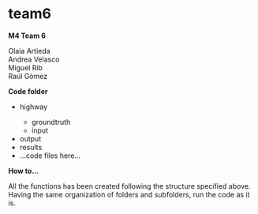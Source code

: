 # team6
<b>M4 Team 6</b>

Olaia Artieda<br>
Andrea Velasco<br>
Miguel Rib<br>
Raúl Gómez

<b>Code folder</b>

 <ul>
  <li>highway</li>
      <ul>
      <li>groundtruth</li>
      <li>input</li>
    </ul>
  <li>output</li>
  <li>results</li>
  <li>...code files here...</li>
</ul> 

<b>How to...</b>

All the functions has been created following the structure specified above. Having the same organization of folders and subfolders, run the code as it is.
